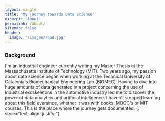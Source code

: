 ```yaml
---
layout: single
title: 'My journey towards Data Science'
excerpt: 'About'
permalink: /about/
sitemap: false
header:
  image: "/images/road.jpg"
---
```


### Background

I'm an industrial engineer currently writing my Master Thesis at the Massachusetts Institute of Technology (MIT). 
Two years ago, my passion about data science began when working at the Technical University of Catalonia's Biomechanical Engineering Lab (BIOMEC). Having to dive into huge amounts of data generated in a project concerning the use of industrial exoskeletons in the automotive industry led me to discover the power of data analytics and artificial inteligence. I haven't stopped learning about this field eversince, whether it was with books, MOOC's or MIT courses. This is the place where the journey gets documented.
{: style="text-align: justify;"}
